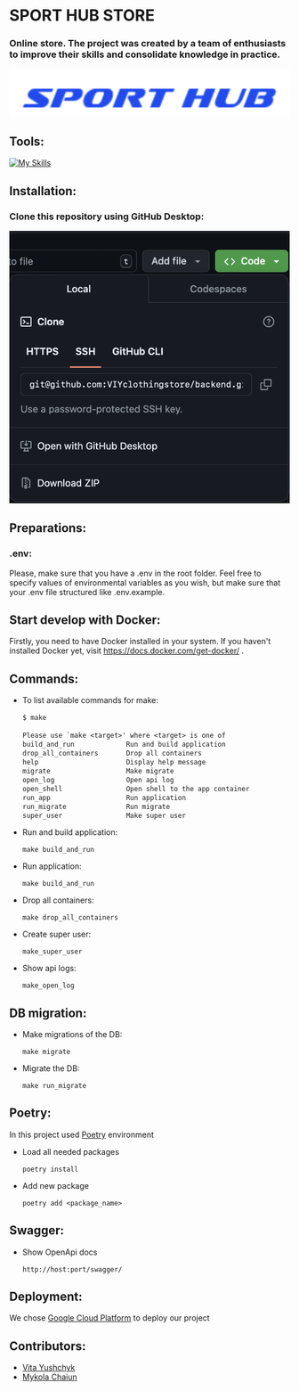 # **SPORT HUB STORE**

### Online store. The project was created by a team of enthusiasts to improve their skills and consolidate knowledge in practice.

![Logo](docs/logo.png)

## Tools:

[![My Skills](https://skillicons.dev/icons?i=python,docker,postgres,django,gcp&theme=dark&perline=10)](https://skillicons.dev)

## Installation:

### Clone this repository using GitHub Desktop:

![Clone](docs/gitinstal.png)

## Preparations:

### .env:

Please, make sure that you have a .env in the root folder. Feel free to specify values of environmental variables as you
wish, but make sure that your .env file structured like .env.example.

## Start develop with Docker:

Firstly, you need to have Docker installed in your system. If you haven't installed Docker yet,
visit https://docs.docker.com/get-docker/ .

## Commands:

- To list available commands for make:
  ```shell
  $ make

  Please use `make <target>' where <target> is one of
  build_and_run             Run and build application
  drop_all_containers       Drop all containers
  help                      Display help message
  migrate                   Make migrate
  open_log                  Open api log
  open_shell                Open shell to the app container
  run_app                   Run application
  run_migrate               Run migrate
  super_user                Make super user
  ```

- Run and build application:

      make build_and_run

- Run application:

      make build_and_run

- Drop all containers:

      make drop_all_containers    

- Create super user:

      make_super_user 

- Show api logs:

      make_open_log

## DB migration:

- Make migrations of the DB:

      make migrate

- Migrate the DB:

      make run_migrate

## Poetry:

In this project used [Poetry](https://python-poetry.org/) environment

- Load all needed packages

      poetry install

- Add new package

      poetry add <package_name>

## Swagger:

- Show OpenApi docs

      http://host:port/swagger/

## Deployment:

We chose [Google Cloud Platform](https://cloud.google.com) to deploy our project 


## Contributors:

   - [Vita Yushchyk](https://github.com/KolyaChaun) 
   - [Mykola Chaiun](https://github.com/vitayushchyk)
